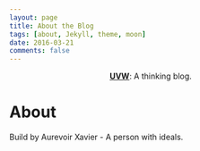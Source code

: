 ```yaml
---
layout: page
title: About the Blog
tags: [about, Jekyll, theme, moon]
date: 2016-03-21
comments: false
---
```

    
<center><a href="http://uvwvu.com/"><b>UVW</b></a>: A thinking blog.</center>

<div>
  <h1>About</h1>
  <p>
     Build by Aurevoir Xavier - A person with ideals.
  </p>
  <div align="center">
    <img alt="" src="http://i.imgur.com/IgRvVzZ.jpg"/>
  </div>
</div>